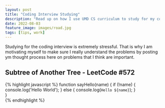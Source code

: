 ```yaml
---
layout: post
title: "Coding Interview Studying"
description: "Read up on how I use UMD CS curriculum to study for my coding interviews!"
date: 2022-08-03
feature_image: images/road.jpg
tags: [tips, work]
---
```

Studying for the coding interview is extremely stressful. That is why I am motivating myself to make sure I really understand the problems by posting ym thought process here on problems that I think are important.

<!--more-->

## Subtree of Another Tree - LeetCode #572
{% highlight javascript %}
function sayHello(name) {
  if (!name) {
    console.log('Hello World');
  } else {
    console.log(`Hello ${name}`);
  }  
}  
{% endhighlight %}

